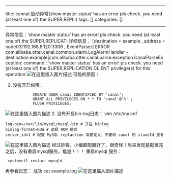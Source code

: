 
--- 
title:  cannal 启动异常(show master status‘ has an error pls check. you need (at least one of) the SUPER,REPLI) 
tags: []
categories: [] 

---
异常信息：‘show master status’ has an error! pls check. you need (at least one of) the SUPER,REPLICATI 详细信息： [destination = example , address = node03/192.168.8.120:3306 , EventParser] ERROR com.alibaba.otter.canal.common.alarm.LogAlarmHandler - destination:example[com.alibaba.otter.canal.parse.exception.CanalParseException: command : ‘show master status’ has an error! pls check. you need (at least one of) the SUPER,REPLICATION CLIENT privilege(s) for this operation <img src="https://img-blog.csdnimg.cn/4727b3e328f44ecea4fb9100dfe9ffde.png" alt="在这里插入图片描述"> 可能的原因：
1. 没有开启权限：
```
			CREATE USER canal IDENTIFIED BY 'canal';    
			GRANT ALL PRIVILEGES ON *.* TO 'canal'@'%' ;
			FLUSH PRIVILEGES;

```

<img src="https://img-blog.csdnimg.cn/5ca16afc732d491e8ed0a9a77c13e9ad.png" alt="在这里插入图片描述"> 2. 没有开启bin-log日志： vim /etc/my.cnf

```
log-bin=/var/lib/mysql/mysql-bin # 开启 binlog
binlog-format=ROW # 选择 ROW 模式
server_id=1 # 配置 MySQL replaction 需要定义，不要和 canal 的 slaveId 重复

```

<img src="https://img-blog.csdnimg.cn/edaaae2207fd4da0b82321946dbc1675.png" alt="在这里插入图片描述"> 经过排查，小编都配置好了，很奇怪！后来发现是配置完之后，没有重启mysql服务，尴尬！！！ 重启mysql 服务：

```
 systemctl restart mysqld

```

再参看日志： 成功 cat example.log <img src="https://img-blog.csdnimg.cn/fddabb47f25c4e9ea6678bdba7ba3bda.png" alt="在这里插入图片描述">
